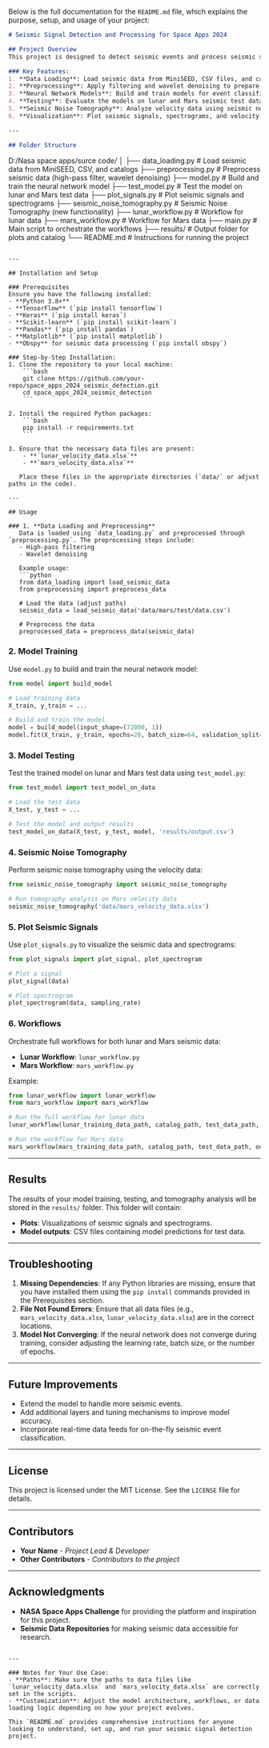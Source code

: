 Below is the full documentation for the `README.md` file, which explains the purpose, setup, and usage of your project:

```markdown
# Seismic Signal Detection and Processing for Space Apps 2024

## Project Overview
This project is designed to detect seismic events and process seismic signals from lunar and Mars data using deep learning models. The workflow includes data preprocessing, model training, and seismic noise tomography. The primary focus is on analyzing seismic signals collected from different sources (e.g., lunar and Mars missions) to classify seismic events and visualize velocity data.

### Key Features:
1. **Data Loading**: Load seismic data from MiniSEED, CSV files, and catalogs.
2. **Preprocessing**: Apply filtering and wavelet denoising to prepare the data.
3. **Neural Network Models**: Build and train models for event classification.
4. **Testing**: Evaluate the models on lunar and Mars seismic test data.
5. **Seismic Noise Tomography**: Analyze velocity data using seismic noise tomography.
6. **Visualization**: Plot seismic signals, spectrograms, and velocity data.

---

## Folder Structure
```
D:/Nasa space apps/surce code/
│
├── data_loading.py               # Load seismic data from MiniSEED, CSV, and catalogs
├── preprocessing.py              # Preprocess seismic data (high-pass filter, wavelet denoising)
├── model.py                      # Build and train the neural network model
├── test_model.py                 # Test the model on lunar and Mars test data
├── plot_signals.py               # Plot seismic signals and spectrograms
├── seismic_noise_tomography.py   # Seismic Noise Tomography (new functionality)
├── lunar_workflow.py             # Workflow for lunar data
├── mars_workflow.py              # Workflow for Mars data
├── main.py                       # Main script to orchestrate the workflows
├── results/                      # Output folder for plots and catalog
└── README.md                     # Instructions for running the project
```

---

## Installation and Setup

### Prerequisites
Ensure you have the following installed:
- **Python 3.8+**
- **TensorFlow** (`pip install tensorflow`)
- **Keras** (`pip install keras`)
- **Scikit-learn** (`pip install scikit-learn`)
- **Pandas** (`pip install pandas`)
- **Matplotlib** (`pip install matplotlib`)
- **Obspy** for seismic data processing (`pip install obspy`)

### Step-by-Step Installation:
1. Clone the repository to your local machine:
    ```bash
    git clone https://github.com/your-repo/space_apps_2024_seismic_detection.git
    cd space_apps_2024_seismic_detection
    ```

2. Install the required Python packages:
    ```bash
    pip install -r requirements.txt
    ```

3. Ensure that the necessary data files are present:
    - **`lunar_velocity_data.xlsx`**
    - **`mars_velocity_data.xlsx`**

   Place these files in the appropriate directories (`data/` or adjust paths in the code).

---

## Usage

### 1. **Data Loading and Preprocessing**
   Data is loaded using `data_loading.py` and preprocessed through `preprocessing.py`. The preprocessing steps include:
   - High-pass filtering
   - Wavelet denoising

   Example usage:
   ```python
   from data_loading import load_seismic_data
   from preprocessing import preprocess_data

   # Load the data (adjust paths)
   seismic_data = load_seismic_data('data/mars/test/data.csv')

   # Preprocess the data
   preprocessed_data = preprocess_data(seismic_data)
   ```

### 2. **Model Training**
   Use `model.py` to build and train the neural network model:
   ```python
   from model import build_model

   # Load training data
   X_train, y_train = ...

   # Build and train the model
   model = build_model(input_shape=(72000, 1))
   model.fit(X_train, y_train, epochs=20, batch_size=64, validation_split=0.2)
   ```

### 3. **Model Testing**
   Test the trained model on lunar and Mars test data using `test_model.py`:
   ```python
   from test_model import test_model_on_data

   # Load the test data
   X_test, y_test = ...

   # Test the model and output results
   test_model_on_data(X_test, y_test, model, 'results/output.csv')
   ```

### 4. **Seismic Noise Tomography**
   Perform seismic noise tomography using the velocity data:
   ```python
   from seismic_noise_tomography import seismic_noise_tomography

   # Run tomography analysis on Mars velocity data
   seismic_noise_tomography('data/mars_velocity_data.xlsx')
   ```

### 5. **Plot Seismic Signals**
   Use `plot_signals.py` to visualize the seismic data and spectrograms:
   ```python
   from plot_signals import plot_signal, plot_spectrogram

   # Plot a signal
   plot_signal(data)

   # Plot spectrogram
   plot_spectrogram(data, sampling_rate)
   ```

### 6. **Workflows**
   Orchestrate full workflows for both lunar and Mars seismic data:
   - **Lunar Workflow**: `lunar_workflow.py`
   - **Mars Workflow**: `mars_workflow.py`

   Example:
   ```python
   from lunar_workflow import lunar_workflow
   from mars_workflow import mars_workflow

   # Run the full workflow for lunar data
   lunar_workflow(lunar_training_data_path, catalog_path, test_data_path, output_path)

   # Run the workflow for Mars data
   mars_workflow(mars_training_data_path, catalog_path, test_data_path, output_path)
   ```

---

## Results
The results of your model training, testing, and tomography analysis will be stored in the `results/` folder. This folder will contain:
- **Plots**: Visualizations of seismic signals and spectrograms.
- **Model outputs**: CSV files containing model predictions for test data.

---

## Troubleshooting

1. **Missing Dependencies**: If any Python libraries are missing, ensure that you have installed them using the `pip install` commands provided in the Prerequisites section.
2. **File Not Found Errors**: Ensure that all data files (e.g., `mars_velocity_data.xlsx`, `lunar_velocity_data.xlsx`) are in the correct locations.
3. **Model Not Converging**: If the neural network does not converge during training, consider adjusting the learning rate, batch size, or the number of epochs.

---

## Future Improvements
- Extend the model to handle more seismic events.
- Add additional layers and tuning mechanisms to improve model accuracy.
- Incorporate real-time data feeds for on-the-fly seismic event classification.

---

## License
This project is licensed under the MIT License. See the `LICENSE` file for details.

---

## Contributors
- **Your Name** - *Project Lead & Developer*
- **Other Contributors** - *Contributors to the project*

---

## Acknowledgments
- **NASA Space Apps Challenge** for providing the platform and inspiration for this project.
- **Seismic Data Repositories** for making seismic data accessible for research.
```

---

### Notes for Your Use Case:
- **Paths**: Make sure the paths to data files like `lunar_velocity_data.xlsx` and `mars_velocity_data.xlsx` are correctly set in the scripts.
- **Customization**: Adjust the model architecture, workflows, or data loading logic depending on how your project evolves.

This `README.md` provides comprehensive instructions for anyone looking to understand, set up, and run your seismic signal detection project.
